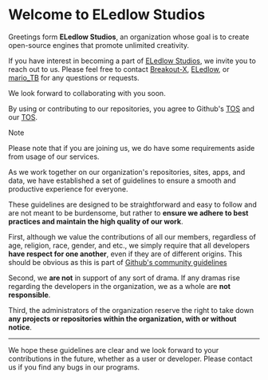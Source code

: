 # Welcome to ELedlow Studios

Greetings form **ELedlow Studios**, an organization whose goal is to create open-source engines that promote unlimited creativity.

If you have interest in becoming a part of [ELedlow Studios](https://github.com/ELedlow-Studios), we invite you to reach out to us. Please feel free to contact [Breakout-X](https://github.com/Breakout-X/), [ELedlow](https://scratch.mit.edu/users/ELedlow/), or [mario_TB](https://scratch.mit.edu/users/mario_TB/) for any questions or requests.

We look forward to collaborating with you soon.

By using or contributing to our repositories, you agree to Github's [TOS](https://docs.github.com/en/site-policy/github-terms/github-terms-of-service) and our [TOS](https://github.com/ELedlow-Studios/ELedlow-Studios/).

> [!NOTE]
> Please note that if you are joining us, we do have some requirements aside from usage of our services.
>
> As we work together on our organization's repositories, sites, apps, and data, we have established a set of guidelines to ensure a smooth and productive experience for everyone.
>
> These guidelines are designed to be straightforward and easy to follow and are not meant to be burdensome, but rather to **ensure we adhere to best practices and maintain the high quality of our work**.
>
> First, although we value the contributions of all our members, regardless of age, religion, race, gender, and etc., we simply require that all developers **have respect for one another**, even if they are of different origins. This should be obvious as this is part of [Github's community guidelines](https://docs.github.com/en/site-policy/github-terms/github-community-guidelines#what-if-something-or-someone-offends-you)
>
> Second, we **are not** in support of any sort of drama. If any dramas rise regarding the developers in the organization, we as a whole are **not responsible**.
>
> Third, the administrators of the organization reserve the right to take down **any projects or repositories within the organization, with or without notice**.

-------
We hope these guidelines are clear and we look forward to your contributions in the future, whether as a user or developer.
Please contact us if you find any bugs in our programs.
